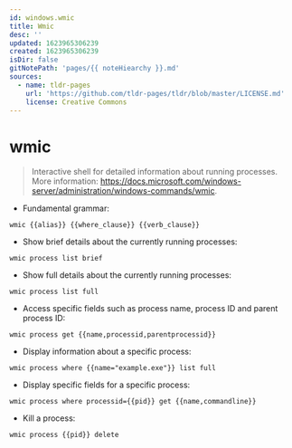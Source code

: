 ```yaml
---
id: windows.wmic
title: Wmic
desc: ''
updated: 1623965306239
created: 1623965306239
isDir: false
gitNotePath: 'pages/{{ noteHiearchy }}.md'
sources:
  - name: tldr-pages
    url: 'https://github.com/tldr-pages/tldr/blob/master/LICENSE.md'
    license: Creative Commons
---
```

# wmic

> Interactive shell for detailed information about running processes.
> More information: <https://docs.microsoft.com/windows-server/administration/windows-commands/wmic>.

- Fundamental grammar:

`wmic {{alias}} {{where_clause}} {{verb_clause}}`

- Show brief details about the currently running processes:

`wmic process list brief`

- Show full details about the currently running processes:

`wmic process list full`

- Access specific fields such as process name, process ID and parent process ID:

`wmic process get {{name,processid,parentprocessid}}`

- Display information about a specific process:

`wmic process where {{name="example.exe"}} list full`

- Display specific fields for a specific process:

`wmic process where processid={{pid}} get {{name,commandline}}`

- Kill a process:

`wmic process {{pid}} delete`


